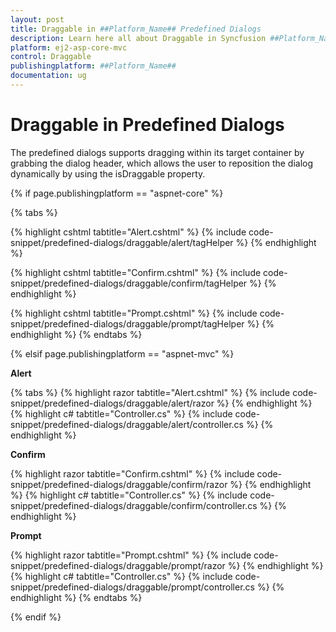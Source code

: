 ```yaml
---
layout: post
title: Draggable in ##Platform_Name## Predefined Dialogs
description: Learn here all about Draggable in Syncfusion ##Platform_Name## Predefined Dialogs of Syncfusion Essential JS 2 and more.
platform: ej2-asp-core-mvc
control: Draggable
publishingplatform: ##Platform_Name##
documentation: ug
---
```


# Draggable in Predefined Dialogs

The predefined dialogs supports dragging within its target container by grabbing the dialog header, which allows the user to reposition the dialog dynamically by using the isDraggable property.

{% if page.publishingplatform == "aspnet-core" %}

{% tabs %}

{% highlight cshtml tabtitle="Alert.cshtml" %}
{% include code-snippet/predefined-dialogs/draggable/alert/tagHelper %}
{% endhighlight %}

{% highlight cshtml tabtitle="Confirm.cshtml" %}
{% include code-snippet/predefined-dialogs/draggable/confirm/tagHelper %}
{% endhighlight %}

{% highlight cshtml tabtitle="Prompt.cshtml" %}
{% include code-snippet/predefined-dialogs/draggable/prompt/tagHelper %}
{% endhighlight %}
{% endtabs %}

{% elsif page.publishingplatform == "aspnet-mvc" %}

**Alert**

{% tabs %}
{% highlight razor tabtitle="Alert.cshtml" %}
{% include code-snippet/predefined-dialogs/draggable/alert/razor %}
{% endhighlight %}
{% highlight c# tabtitle="Controller.cs" %}
{% include code-snippet/predefined-dialogs/draggable/alert/controller.cs %}
{% endhighlight %}

**Confirm**

{% highlight razor tabtitle="Confirm.cshtml" %}
{% include code-snippet/predefined-dialogs/draggable/confirm/razor %}
{% endhighlight %}
{% highlight c# tabtitle="Controller.cs" %}
{% include code-snippet/predefined-dialogs/draggable/confirm/controller.cs %}
{% endhighlight %}

**Prompt**

{% highlight razor tabtitle="Prompt.cshtml" %}
{% include code-snippet/predefined-dialogs/draggable/prompt/razor %}
{% endhighlight %}
{% highlight c# tabtitle="Controller.cs" %}
{% include code-snippet/predefined-dialogs/draggable/prompt/controller.cs %}
{% endhighlight %}
{% endtabs %}

{% endif %}
